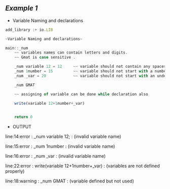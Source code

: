 ##  ***Example 1***

* Variable Naming and declarations

```js
add_library :+ io.LIB 

~Variable Naming and declarations~

main::_num
    ~~ variables names can contain letters and digits.
    ~~ Gmat is case sensitive . 

    _num variable 12 = 12     ~~ variable should not contain any spaces between them
    _num 1number = 15         ~~ variable should not start with a number, it will always starts with a alphabet
    _num _var = 20            ~~ variable should not start with an underscore

    _num GMAT

    ~~ assigning of variable can be done while declaration also
  
    write(variable 12+1number+_var)


    return 0
```

* OUTPUT

line:14:error : _num variable 12; : (invalid variable name)

line:15:error : _num 1number : (invalid variable name)

line:16:error : _num  _var : (invalid variable name)

line:22:error : write(variable 12+1number+_var) : (variables are not defined properly)

line:18:warning : _num GMAT : (variable defined but not used)


